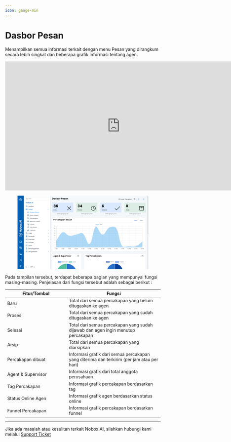 ```yaml
---
icon: gauge-min
---
```


# Dasbor Pesan

Menampilkan semua informasi terkait dengan menu Pesan yang dirangkum secara lebih singkat dan beberapa grafik informasi tentang agen.

<iframe width="742" height="418" src="https://www.youtube.com/embed/noHtYBEBoSM" title="Pengenalan Tampilan NoBox" frameborder="0" allow="accelerometer; autoplay; clipboard-write; encrypted-media; gyroscope; picture-in-picture; web-share" referrerpolicy="strict-origin-when-cross-origin" allowfullscreen></iframe>


<figure><img src="../../.gitbook/assets/Dasbor Pesan.png" alt=""><figcaption></figcaption></figure>

Pada tampilan tersebut, terdapat beberapa bagian yang mempunyai fungsi masing-masing. Penjelasan dari fungsi tersebut adalah sebagai berikut :

<table><thead><tr><th width="185.79998779296875">Fitur/Tombol</th><th>Fungsi</th></tr></thead><tbody><tr><td>Baru</td><td>Total dari semua percakapan yang belum ditugaskan ke agen</td></tr><tr><td>Proses</td><td>Total dari semua percakapan yang sudah ditugaskan ke agen</td></tr><tr><td>Selesai</td><td>Total dari semua percakapan yang sudah dijawab dan agen ingin menutup percakapan</td></tr><tr><td>Arsip</td><td>Total dari semua percakapan yang diarsipkan</td></tr><tr><td>Percakapan dibuat</td><td>Informasi grafik dari semua percakapan yang diterima dan terkirim (per jam atau per hari)</td></tr><tr><td>Agent &#x26; Supervisor</td><td>Informasi grafik dari total anggota perusahaan</td></tr><tr><td>Tag Percakapan</td><td>Informasi grafik percakapan berdasarkan tag</td></tr><tr><td>Status Online Agen</td><td>Informasi grafik agen berdasarkan status online</td></tr><tr><td>Funnel Percakapan</td><td>Informasi grafik percakapan berdasarkan funnel</td></tr></tbody></table>

***

Jika ada masalah atau kesulitan terkait Nobox.Ai, silahkan hubungi kami melalui [Support Ticket](https://crm.nobox.ai/clients/tickets)
